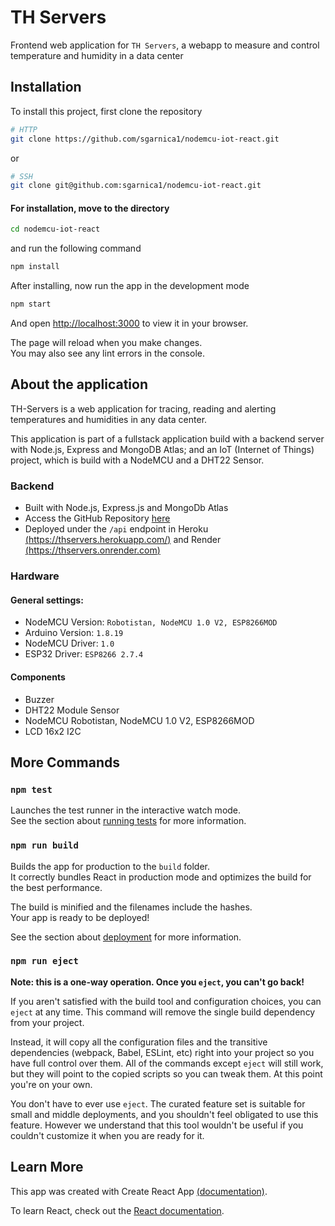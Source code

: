 # TH Servers

Frontend web application for `TH Servers`, a webapp to measure and control temperature and humidity in a data center

## Installation

To install this project, first clone the repository

``` bash
# HTTP
git clone https://github.com/sgarnica1/nodemcu-iot-react.git
```
or
``` bash
# SSH
git clone git@github.com:sgarnica1/nodemcu-iot-react.git

```
#### For installation, move to the directory
``` bash
cd nodemcu-iot-react
```
and run the following command
``` bash
npm install
```

After installing, now run the app in the development mode
``` bash
npm start
```
And open [http://localhost:3000](http://localhost:3000) to view it in your browser.

The page will reload when you make changes.\
You may also see any lint errors in the console.

## About the application
TH-Servers is a web application for tracing, reading and alerting temperatures and humidities in any data center.

This application is part of a fullstack application build with a backend server with Node.js, Express and MongoDB Atlas; and an IoT (Internet of Things) project, which is build with a NodeMCU and a DHT22 Sensor. 

### Backend
- Built with Node.js, Express.js and MongoDb Atlas
- Access the GitHub Repository [here](https://github.com/sgarnica1/nodemcu-iot)
- Deployed under the `/api` endpoint in Heroku [(https://thservers.herokuapp.com/)](https://thservers.herokuapp.com) and Render [(https://thservers.onrender.com)](https://thservers.onrender.com/)


### Hardware
#### General settings:
- NodeMCU Version: `Robotistan, NodeMCU 1.0 V2, ESP8266MOD`
- Arduino Version: `1.8.19`
- NodeMCU Driver: `1.0`
- ESP32 Driver: `ESP8266 2.7.4 `

#### Components
- Buzzer
- DHT22 Module Sensor 
- NodeMCU Robotistan, NodeMCU 1.0 V2, ESP8266MOD
- LCD 16x2 I2C

## More Commands

### `npm test`

Launches the test runner in the interactive watch mode.\
See the section about [running tests](https://facebook.github.io/create-react-app/docs/running-tests) for more information.

### `npm run build`

Builds the app for production to the `build` folder.\
It correctly bundles React in production mode and optimizes the build for the best performance.

The build is minified and the filenames include the hashes.\
Your app is ready to be deployed!

See the section about [deployment](https://facebook.github.io/create-react-app/docs/deployment) for more information.

### `npm run eject`

**Note: this is a one-way operation. Once you `eject`, you can't go back!**

If you aren't satisfied with the build tool and configuration choices, you can `eject` at any time. This command will remove the single build dependency from your project.

Instead, it will copy all the configuration files and the transitive dependencies (webpack, Babel, ESLint, etc) right into your project so you have full control over them. All of the commands except `eject` will still work, but they will point to the copied scripts so you can tweak them. At this point you're on your own.

You don't have to ever use `eject`. The curated feature set is suitable for small and middle deployments, and you shouldn't feel obligated to use this feature. However we understand that this tool wouldn't be useful if you couldn't customize it when you are ready for it.

## Learn More

This app was created with Create React App [(documentation)](https://facebook.github.io/create-react-app/docs/getting-started).

To learn React, check out the [React documentation](https://reactjs.org/).
